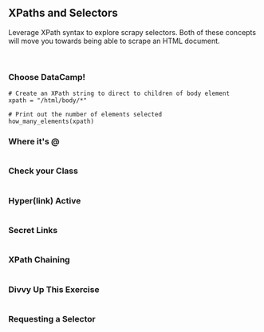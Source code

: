 ## XPaths and Selectors

Leverage XPath syntax to explore scrapy selectors. Both of these concepts will move you towards being able to scrape an HTML document.

<br>

### Choose DataCamp!

```
# Create an XPath string to direct to children of body element
xpath = "/html/body/*"

# Print out the number of elements selected
how_many_elements(xpath)
```

### Where it's @

```

```

### Check your Class

```

```

### Hyper(link) Active

```

```

### Secret Links

```

```

### XPath Chaining

```

```

### Divvy Up This Exercise

```

```

### Requesting a Selector

```

```
